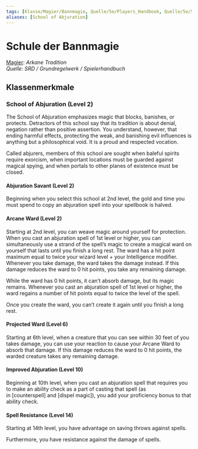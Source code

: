 ```yaml
---
tags: [Klasse/Magier/Bannmagie, Quelle/5e/Players_Handbook, Quelle/5e/SRD]
aliases: [School of Abjuration]
---
```

Schule der Bannmagie
====================

[Magier](04.%20Kompendium/Charakteroptionen/02.%20Klassen/Magier/Magier.md)_: Arkane Tradition_  
_Quelle: SRD / Grundregelwerk / Spielerhandbuch_

Klassenmerkmale
---------------

### School of Abjuration (Level 2)

The School of Abjuration emphasizes magic that blocks, banishes, or protects. Detractors of this school say that its tradition is about denial, negation rather than positive assertion. You understand, however, that ending harmful effects, protecting the weak, and banishing evil influences is anything but a philosophical void. It is a proud and respected vocation.

Called abjurers, members of this school are sought when baleful spirits require exorcism, when important locations must be guarded against magical spying, and when portals to other planes of existence must be closed.

#### Abjuration Savant (Level 2)

Beginning when you select this school at 2nd level, the gold and time you must spend to copy an abjuration spell into your spellbook is halved.

#### Arcane Ward (Level 2)

Starting at 2nd level, you can weave magic around yourself for protection. When you cast an abjuration spell of 1st level or higher, you can simultaneously use a strand of the spell’s magic to create a magical ward on yourself that lasts until you finish a long rest. The ward has a hit point maximum equal to twice your wizard level + your Intelligence modifier. Whenever you take damage, the ward takes the damage instead. If this damage reduces the ward to 0 hit points, you take any remaining damage.

While the ward has 0 hit points, it can’t absorb damage, but its magic remains. Whenever you cast an abjuration spell of 1st level or higher, the ward regains a number of hit points equal to twice the level of the spell.

Once you create the ward, you can’t create it again until you finish a long rest.

#### Projected Ward (Level 6)

Starting at 6th level, when a creature that you can see within 30 feet of you takes damage, you can use your reaction to cause your Arcane Ward to absorb that damage. If this damage reduces the ward to 0 hit points, the warded creature takes any remaining damage.

#### Improved Abjuration (Level 10)

Beginning at 10th level, when you cast an abjuration spell that requires you to make an ability check as a part of casting that spell (as in \[counterspell\] and \[dispel magic\]), you add your proficiency bonus to that ability check.

#### Spell Resistance (Level 14)

Starting at 14th level, you have advantage on saving throws against spells.

Furthermore, you have resistance against the damage of spells.